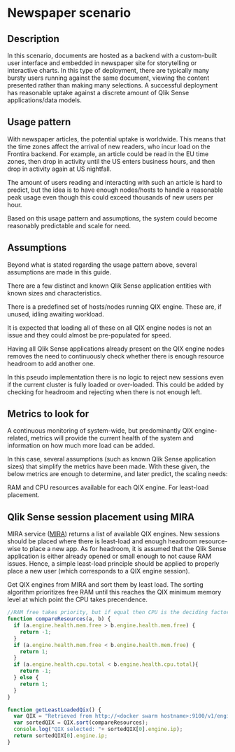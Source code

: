# Newspaper scenario

## Description

In this scenario, documents are hosted as a backend with a custom-built
user interface and embedded in newspaper site for storytelling or interactive
charts. In this type of deployment, there are typically many bursty users running
against the same document, viewing the content presented rather than making
many selections. A successful deployment has reasonable uptake against a discrete
amount of Qlik Sense applications/data models.

## Usage pattern

With newspaper articles, the potential uptake is worldwide. This means that
the time zones affect the arrival of new readers, who incur load on the
Frontira backend. For example, an article could be read in the EU time zones,
then drop in activity until the US enters business hours, and then drop in
activity again at US nightfall.

The amount of users reading and interacting with such an article is hard to
predict, but the idea is to have enough nodes/hosts to handle a reasonable peak
usage even though this could exceed thousands of new users per hour.

Based on this usage pattern and assumptions, the system could become reasonably
predictable and scale for need.

## Assumptions

Beyond what is stated regarding the usage pattern above, several assumptions
are made in this guide.

There are a few distinct and known Qlik Sense application entities with known
sizes and characteristics.

There is a predefined set of hosts/nodes running QIX engine. These are, if
unused, idling awaiting workload.

It is expected that loading all of these on all QIX engine nodes is not an
issue and they could almost be pre-populated for speed.

Having all Qlik Sense applications already present on the QIX engine nodes
removes the need to continuously check whether there is enough resource
headroom to add another one.

In this pseudo implementation there is no logic to reject new sessions
even if the current cluster is fully loaded or over-loaded. This could be
added by checking for headroom and rejecting when there is not enough left.

## Metrics to look for

A continuous monitoring of system-wide, but predominantly QIX engine-related,
metrics will provide the current health of the system and information on how
much more load can be added.

In this case, several assumptions (such as known Qlik Sense application sizes)
that simplify the metrics have been made. With these given, the below metrics
are enough to determine, and later predict, the scaling needs:

RAM and CPU resources available for each QIX engine. For least-load placement.

## Qlik Sense session placement using MIRA

MIRA service ([MIRA](./../documentation/services/mira.md)) returns a list of
available QIX engines. New sessions should be placed where there is least-load
and enough headroom resource-wise to place a new app. As for headroom, it is
assumed that the Qlik Sense application is either already opened or small
enough to not cause RAM issues. Hence, a simple least-load principle should
be applied to properly place a new user (which corresponds to a QIX engine
session).

Get QIX engines from MIRA and sort them by least load.
The sorting algorithm prioritizes free RAM until this reaches
the QIX minimum memory level at which point the CPU takes precendence.

```javascript
//RAM free takes priority, but if equal then CPU is the deciding factor
function compareResources(a, b) {
  if (a.engine.health.mem.free > b.engine.health.mem.free) {
    return -1;
  }
  if (a.engine.health.mem.free < b.engine.health.mem.free) {
    return 1;
  }
  if (a.engine.health.cpu.total < b.engine.health.cpu.total){
    return -1;
  } else {
    return 1;
  }
}

function getLeastLoadedQix() {
  var QIX = "Retrieved from http://<docker swarm hostname>:9100/v1/engines"
  var sortedQIX = QIX.sort(compareResources);
  console.log("QIX selected: "+ sortedQIX[0].engine.ip);
  return sortedQIX[0].engine.ip;
}
```

